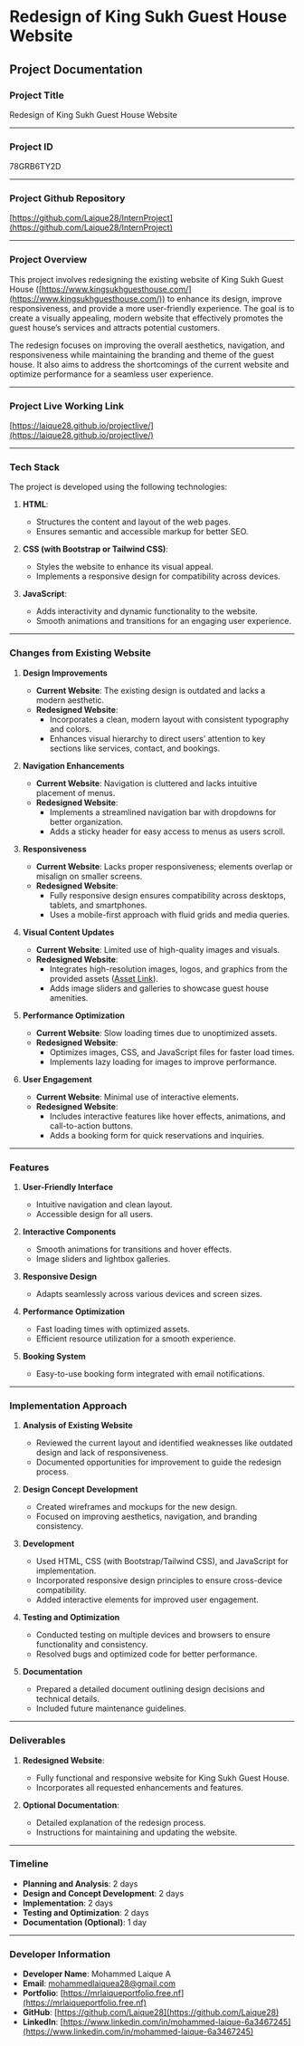 # Redesign of King Sukh Guest House Website

## Project Documentation

### Project Title
Redesign of King Sukh Guest House Website

---

### Project ID
78GRB6TY2D

---

### Project Github Repository
[https://github.com/Laique28/InternProject](https://github.com/Laique28/InternProject)

---

### Project Overview
This project involves redesigning the existing website of King Sukh Guest House ([https://www.kingsukhguesthouse.com/](https://www.kingsukhguesthouse.com/)) to enhance its design, improve responsiveness, and provide a more user-friendly experience. The goal is to create a visually appealing, modern website that effectively promotes the guest house’s services and attracts potential customers.

The redesign focuses on improving the overall aesthetics, navigation, and responsiveness while maintaining the branding and theme of the guest house. It also aims to address the shortcomings of the current website and optimize performance for a seamless user experience.

---

### Project Live Working Link
[https://laique28.github.io/projectlive/](https://laique28.github.io/projectlive/)

---

### Tech Stack
The project is developed using the following technologies:

1. **HTML**:
   - Structures the content and layout of the web pages.
   - Ensures semantic and accessible markup for better SEO.

2. **CSS (with Bootstrap or Tailwind CSS)**:
   - Styles the website to enhance its visual appeal.
   - Implements a responsive design for compatibility across devices.

3. **JavaScript**:
   - Adds interactivity and dynamic functionality to the website.
   - Smooth animations and transitions for an engaging user experience.

---

### Changes from Existing Website

1. **Design Improvements**
   - **Current Website**: The existing design is outdated and lacks a modern aesthetic.
   - **Redesigned Website**:
     - Incorporates a clean, modern layout with consistent typography and colors.
     - Enhances visual hierarchy to direct users’ attention to key sections like services, contact, and bookings.

2. **Navigation Enhancements**
   - **Current Website**: Navigation is cluttered and lacks intuitive placement of menus.
   - **Redesigned Website**:
     - Implements a streamlined navigation bar with dropdowns for better organization.
     - Adds a sticky header for easy access to menus as users scroll.

3. **Responsiveness**
   - **Current Website**: Lacks proper responsiveness; elements overlap or misalign on smaller screens.
   - **Redesigned Website**:
     - Fully responsive design ensures compatibility across desktops, tablets, and smartphones.
     - Uses a mobile-first approach with fluid grids and media queries.

4. **Visual Content Updates**
   - **Current Website**: Limited use of high-quality images and visuals.
   - **Redesigned Website**:
     - Integrates high-resolution images, logos, and graphics from the provided assets ([Asset Link](https://drive.google.com/drive/folders/1kj5A0lmNiatECO1G3awQGr6t28PD-yMF?usp=sharing)).
     - Adds image sliders and galleries to showcase guest house amenities.

5. **Performance Optimization**
   - **Current Website**: Slow loading times due to unoptimized assets.
   - **Redesigned Website**:
     - Optimizes images, CSS, and JavaScript files for faster load times.
     - Implements lazy loading for images to improve performance.

6. **User Engagement**
   - **Current Website**: Minimal use of interactive elements.
   - **Redesigned Website**:
     - Includes interactive features like hover effects, animations, and call-to-action buttons.
     - Adds a booking form for quick reservations and inquiries.

---

### Features

1. **User-Friendly Interface**
   - Intuitive navigation and clean layout.
   - Accessible design for all users.

2. **Interactive Components**
   - Smooth animations for transitions and hover effects.
   - Image sliders and lightbox galleries.

3. **Responsive Design**
   - Adapts seamlessly across various devices and screen sizes.

4. **Performance Optimization**
   - Fast loading times with optimized assets.
   - Efficient resource utilization for a smooth experience.

5. **Booking System**
   - Easy-to-use booking form integrated with email notifications.

---

### Implementation Approach

1. **Analysis of Existing Website**
   - Reviewed the current layout and identified weaknesses like outdated design and lack of responsiveness.
   - Documented opportunities for improvement to guide the redesign process.

2. **Design Concept Development**
   - Created wireframes and mockups for the new design.
   - Focused on improving aesthetics, navigation, and branding consistency.

3. **Development**
   - Used HTML, CSS (with Bootstrap/Tailwind CSS), and JavaScript for implementation.
   - Incorporated responsive design principles to ensure cross-device compatibility.
   - Added interactive elements for improved user engagement.

4. **Testing and Optimization**
   - Conducted testing on multiple devices and browsers to ensure functionality and consistency.
   - Resolved bugs and optimized code for better performance.

5. **Documentation**
   - Prepared a detailed document outlining design decisions and technical details.
   - Included future maintenance guidelines.

---

### Deliverables

1. **Redesigned Website**:
   - Fully functional and responsive website for King Sukh Guest House.
   - Incorporates all requested enhancements and features.

2. **Optional Documentation**:
   - Detailed explanation of the redesign process.
   - Instructions for maintaining and updating the website.

---

### Timeline

- **Planning and Analysis**: 2 days
- **Design and Concept Development**: 2 days
- **Implementation**: 2 days
- **Testing and Optimization**: 2 days
- **Documentation (Optional)**: 1 day

---

### Developer Information

- **Developer Name**: Mohammed Laique A
- **Email**: mohammedlaiquea28@gmail.com
- **Portfolio**: [https://mrlaiqueportfolio.free.nf](https://mrlaiqueportfolio.free.nf)
- **GitHub**: [https://github.com/Laique28](https://github.com/Laique28)
- **LinkedIn**: [https://www.linkedin.com/in/mohammed-laique-6a3467245](https://www.linkedin.com/in/mohammed-laique-6a3467245)

